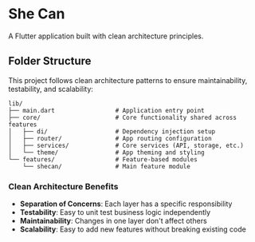 # She Can

A Flutter application built with clean architecture principles.

## Folder Structure

This project follows clean architecture patterns to ensure maintainability, testability, and
scalability:

```
lib/
├── main.dart                 # Application entry point
├── core/                     # Core functionality shared across features
│   ├── di/                   # Dependency injection setup
│   ├── router/               # App routing configuration
│   ├── services/             # Core services (API, storage, etc.)
│   └── theme/                # App theming and styling
└── features/                 # Feature-based modules
    └── shecan/               # Main feature module
```

### Clean Architecture Benefits

- **Separation of Concerns**: Each layer has a specific responsibility
- **Testability**: Easy to unit test business logic independently
- **Maintainability**: Changes in one layer don't affect others
- **Scalability**: Easy to add new features without breaking existing code
